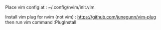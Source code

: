 Place vim config at : 
~/.config/nvim/init.vim

Install vim plug for nvim (not vim) : https://github.com/junegunn/vim-plug
then run vim command :PlugInstall
